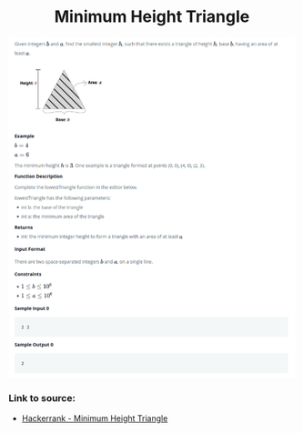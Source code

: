 <h1 align="center">Minimum Height Triangle</h1>

![alt text](https://github.com/matthew01lokiet/Algorithmic-exercises/blob/main/z_description_images/Maths/minimum_height_triangle.png?raw=true)


### Link to source: 
- <a href="https://www.hackerrank.com/challenges/lowest-triangle/problem">Hackerrank - Minimum Height Triangle</a>

